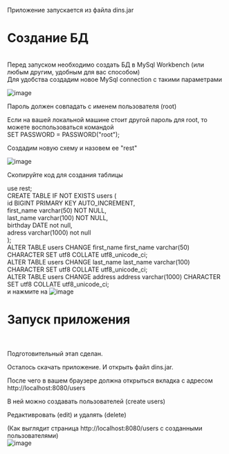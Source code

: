Приложение запускается из файла dins.jar

 <h1> Создание БД </br></h1>
 </br>
Перед запуском необходимо создать БД в MySql Workbench (или любым другим, удобным для вас способом)</br>
Для удобства создадим новое MySql connection с такими параметрами </br>

![image](https://user-images.githubusercontent.com/62572691/91644133-e42ab780-ea41-11ea-9649-0b30a1e4ca33.png) </br>

Пароль должен совпадать с именем пользователя (root)</br>

Если на вашей локальной машине стоит другой пароль для root, то можете воcпользоваться командой</br>
SET PASSWORD = PASSWORD("root");</br>

Создадим новую схему и назовем ее "rest"</br>

![image](https://user-images.githubusercontent.com/62572691/91643667-f571c500-ea3d-11ea-823b-f74abc715729.png)</br>

Скопируйте код для создания таблицы </br>

use rest;</br>
CREATE TABLE IF NOT EXISTS users (</br>
	id BIGINT PRIMARY KEY AUTO_INCREMENT,</br>
    first_name varchar(50) NOT NULL,</br>
    last_name varchar(100) NOT NULL,</br>
    birthday DATE not null,</br>
    adress varchar(1000) not null</br>
);</br>
ALTER TABLE users CHANGE first_name first_name varchar(50) CHARACTER SET utf8 COLLATE utf8_unicode_ci;</br>
ALTER TABLE users CHANGE last_name last_name varchar(100) CHARACTER SET utf8 COLLATE utf8_unicode_ci;</br>
ALTER TABLE users CHANGE address address varchar(1000) CHARACTER SET utf8 COLLATE utf8_unicode_ci;</br>
 и нажмите на ![image](https://user-images.githubusercontent.com/62572691/91643689-281bbd80-ea3e-11ea-882a-7d0d9f95a153.png)</br>

<h1> Запуск приложения</h1> </br>
</br>
Подготовительный этап сделан.</br>

Осталось скачать приложение. И открыть файл dins.jar. </br>

После чего в вашем браузере должна открыться вкладка с адресом http://localhost:8080/users</br>

В ней можно создавать пользователей (create users)</br>

Редактивровать (edit) и удалять (delete)</br>


(Как выглядит страница http://localhost:8080/users с созданными пользователями)</br>
![image](https://user-images.githubusercontent.com/62572691/91643737-8f397200-ea3e-11ea-9cbf-21b2a399457c.png)
